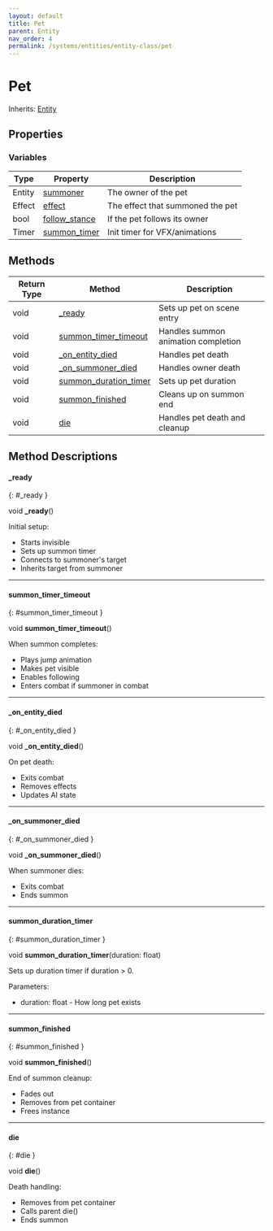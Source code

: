 ```yaml
---
layout: default
title: Pet
parent: Entity
nav_order: 4
permalink: /systems/entities/entity-class/pet
---
```


# Pet

Inherits: [Entity](../entity-class/)

## Properties

### Variables

| Type | Property | Description |
|------|----------|-------------|
| Entity | [summoner](#summoner) | The owner of the pet |
| Effect | [effect](#effect) | The effect that summoned the pet |
| bool | [follow_stance](#follow_stance) | If the pet follows its owner |
| Timer | [summon_timer](#summon_timer) | Init timer for VFX/animations |

## Methods

| Return Type | Method | Description |
|------------|---------|-------------|
| void | [_ready](#_ready) | Sets up pet on scene entry |
| void | [summon_timer_timeout](#summon_timer_timeout) | Handles summon animation completion |
| void | [_on_entity_died](#_on_entity_died) | Handles pet death |
| void | [_on_summoner_died](#_on_summoner_died) | Handles owner death |
| void | [summon_duration_timer](#summon_duration_timer) | Sets up pet duration |
| void | [summon_finished](#summon_finished) | Cleans up on summon end |
| void | [die](#die) | Handles pet death and cleanup |

## Method Descriptions

#### _ready
{: #_ready }

void **_ready**()

Initial setup:
* Starts invisible
* Sets up summon timer
* Connects to summoner's target
* Inherits target from summoner

---

#### summon_timer_timeout
{: #summon_timer_timeout }

void **summon_timer_timeout**()

When summon completes:
* Plays jump animation
* Makes pet visible
* Enables following
* Enters combat if summoner in combat

---

#### _on_entity_died
{: #_on_entity_died }

void **_on_entity_died**()

On pet death:
* Exits combat
* Removes effects
* Updates AI state

---

#### _on_summoner_died
{: #_on_summoner_died }

void **_on_summoner_died**()

When summoner dies:
* Exits combat
* Ends summon

---

#### summon_duration_timer
{: #summon_duration_timer }

void **summon_duration_timer**(duration: float)

Sets up duration timer if duration > 0.

Parameters:
* duration: float - How long pet exists

---

#### summon_finished
{: #summon_finished }

void **summon_finished**()

End of summon cleanup:
* Fades out
* Removes from pet container
* Frees instance

---

#### die
{: #die }

void **die**()

Death handling:
* Removes from pet container
* Calls parent die()
* Ends summon